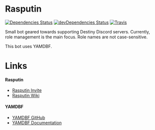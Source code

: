 # Rasputin
[![Dependencies Status](https://david-dm.org/katagatame/Rasputin.svg?maxAge=3600)](https://david-dm.org/katagatame/Rasputin)
[![devDependencies Status](https://david-dm.org/katagatame/Rasputin/dev-status.svg)](https://david-dm.org/katagatame/Rasputin?type=dev)
[![Travis](https://travis-ci.org/katagatame/Rasputin.svg?branch=master)](https://travis-ci.org/katagatame/Rasputin)

Small bot geared towards supporting Destiny Discord servers.  Currently, role management is the main focus.  Role names are not case-sensitive.

This bot uses YAMDBF.

# Links
#### Rasputin
- [Rasputin Invite](https://discordapp.com/oauth2/authorize?&client_id=275830693299486731&scope=bot&permissions=268435472)
- [Rasputin Wiki](https://github.com/katagatame/Rasputin/wiki)

#### YAMDBF
- [YAMDBF GitHub](https://github.com/zajrik/yamdbf)
- [YAMDBF Documentation](https://yamdbf.js.org/)
